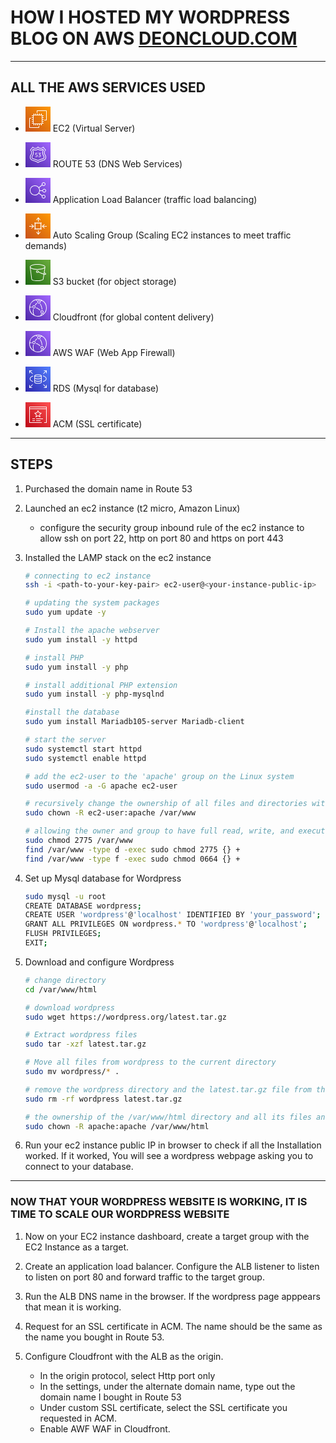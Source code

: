 # HOW I HOSTED MY WORDPRESS BLOG ON AWS [DEONCLOUD.COM](https://deoncloud.com "Deoncloud blog")
--- 

## ALL THE AWS SERVICES USED 
- <svg class="w-4 h-4" height="40" width="40" xmlns="http://www.w3.org/2000/svg"><defs><linearGradient x1="0%" y1="100%" x2="100%" y2="0%" id="Arch_Amazon-EC2_32_svg__a"><stop stop-color="#C8511B" offset="0%"></stop><stop stop-color="#F90" offset="100%"></stop></linearGradient></defs><g fill="none" fill-rule="evenodd"><path d="M0 0h40v40H0z" fill="url(#Arch_Amazon-EC2_32_svg__a)"></path><path d="M26.052 27L26 13.948 13 14v13.052L26.052 27zM27 14h2v1h-2v2h2v1h-2v2h2v1h-2v2h2v1h-2v2h2v1h-2v.052a.95.95 0 01-.948.948H26v2h-1v-2h-2v2h-1v-2h-2v2h-1v-2h-2v2h-1v-2h-2v2h-1v-2h-.052a.95.95 0 01-.948-.948V27h-2v-1h2v-2h-2v-1h2v-2h-2v-1h2v-2h-2v-1h2v-2h-2v-1h2v-.052a.95.95 0 01.948-.948H13v-2h1v2h2v-2h1v2h2v-2h1v2h2v-2h1v2h2v-2h1v2h.052a.95.95 0 01.948.948V14zm-6 19H7V19h2v-1H7.062C6.477 18 6 18.477 6 19.062v13.876C6 33.523 6.477 34 7.062 34h13.877c.585 0 1.061-.477 1.061-1.062V31h-1v2zM34 7.062v13.876c0 .585-.476 1.062-1.061 1.062H30v-1h3V7H19v3h-1V7.062C18 6.477 18.477 6 19.062 6h13.877C33.524 6 34 6.477 34 7.062z" fill="#FFF"></path></g></svg> EC2 (Virtual Server)
- <svg class="w-6 h-6" height="40" width="40" xmlns="http://www.w3.org/2000/svg"><defs><linearGradient x1="0%" y1="100%" x2="100%" y2="0%" id="Arch_Amazon-Route-53_32_svg__a"><stop stop-color="#4D27A8" offset="0%"></stop><stop stop-color="#A166FF" offset="100%"></stop></linearGradient></defs><g fill="none" fill-rule="evenodd"><path d="M0 0h40v40H0z" fill="url(#Arch_Amazon-Route-53_32_svg__a)"></path><path d="M24.024 20.314c.343.317.514.74.514 1.272 0 .58-.208 1.042-.624 1.388-.416.345-.977.518-1.68.518a4.112 4.112 0 01-1.647-.354v-.71c.643.214 1.193.32 1.648.32.448 0 .794-.101 1.036-.302.242-.2.363-.488.363-.86 0-.715-.452-1.072-1.355-1.072a8.13 8.13 0 00-.842.044v-.585l1.86-2.03h-2.622v-.726h3.607v.7l-1.826 1.932a.447.447 0 01.089-.009h.088c.584 0 1.048.159 1.391.474m-5.147-.154c.359.336.54.8.54 1.39 0 .58-.21 1.049-.63 1.405-.42.358-.972.537-1.656.537a4.09 4.09 0 01-1.692-.354v-.71c.655.214 1.216.32 1.683.32.448 0 .793-.102 1.032-.306.239-.204.36-.498.36-.882 0-.42-.113-.725-.338-.913-.224-.189-.59-.284-1.099-.284-.366 0-.823.03-1.373.09v-.587l.169-2.65h3.233v.727h-2.489l-.116 1.8c.326-.06.618-.09.878-.09.638 0 1.138.17 1.498.507m6.653 6.462c-2.242.403-4.207 1.313-5.53 2.059-1.323-.746-3.288-1.656-5.53-2.06-.627-.112-3.755-.764-3.755-2.558 0-.836.301-1.392.877-2.385.696-1.2 1.562-2.693 1.562-4.848 0-1.528-.399-2.996-1.187-4.368l.25-.306c2.61 1.293 5.533 1.118 7.783-.304 2.25 1.421 5.173 1.597 7.783.304l.25.306c-.788 1.372-1.188 2.84-1.188 4.368 0 2.155.866 3.648 1.563 4.848.576.993.876 1.549.876 2.385 0 1.794-3.127 2.446-3.754 2.559m2.312-9.792c0-1.454.41-2.849 1.22-4.146a.502.502 0 00-.036-.58l-.726-.893a.497.497 0 00-.63-.123c-1.134.627-2.319.945-3.518.945-1.448 0-2.714-.39-3.868-1.19a.502.502 0 00-.568 0c-1.155.8-2.42 1.19-3.868 1.19-1.2 0-2.384-.318-3.52-.945a.495.495 0 00-.628.123l-.726.893a.5.5 0 00-.036.58c.809 1.297 1.219 2.692 1.219 4.146 0 1.887-.791 3.25-1.428 4.347-.626 1.08-1.011 1.798-1.011 2.886 0 2.524 3.502 3.348 4.575 3.54 2.246.404 4.207 1.356 5.456 2.084a.493.493 0 00.502 0c1.25-.728 3.21-1.68 5.455-2.083 1.074-.193 4.575-1.017 4.575-3.541 0-1.088-.384-1.806-1.01-2.886-.637-1.096-1.429-2.46-1.429-4.347M26.01 29.297c-2.822.507-5.19 2.016-6.01 2.588-.82-.572-3.188-2.08-6.01-2.588-1.406-.252-5.992-1.376-5.992-5.234 0-1.606.631-2.696 1.244-3.75.587-1.013 1.195-2.06 1.195-3.483 0-2.217-1.265-3.791-1.913-4.452.676-.821 2.314-2.818 3.147-3.89 1.263 1.18 2.728 1.824 4.177 1.824 1.61 0 2.942-.65 4.152-2.036 1.21 1.387 2.543 2.036 4.152 2.036 1.449 0 2.914-.643 4.176-1.824.833 1.072 2.472 3.069 3.148 3.89-.649.66-1.913 2.235-1.913 4.452 0 1.423.608 2.47 1.195 3.483.612 1.054 1.244 2.144 1.244 3.75 0 3.858-4.587 4.982-5.992 5.234m5.611-9.485c-.57-.98-1.06-1.828-1.06-2.982 0-2.43 1.892-4.004 1.912-4.02a.503.503 0 00.07-.705c-.03-.037-3.066-3.716-3.759-4.668a.497.497 0 00-.768-.047c-1.16 1.24-2.532 1.924-3.864 1.924-1.471 0-2.63-.656-3.756-2.128a.516.516 0 00-.793 0c-1.126 1.472-2.285 2.128-3.755 2.128-1.332 0-2.704-.683-3.864-1.924a.497.497 0 00-.768.047c-.693.952-3.728 4.63-3.76 4.668a.502.502 0 00.072.705c.019.016 1.911 1.575 1.911 4.02 0 1.154-.49 2.001-1.061 2.982C7.732 20.926 7 22.188 7 24.062c0 3.127 2.546 5.451 6.813 6.217 3.19.574 5.857 2.597 5.883 2.617a.499.499 0 00.608 0c.026-.02 2.694-2.043 5.883-2.617C30.453 29.513 33 27.19 33 24.063c0-1.875-.732-3.137-1.379-4.25" fill="#FFF"></path></g></svg> ROUTE 53 (DNS Web Services)
- <svg class="w-6 h-6" height="40" width="40" xmlns="http://www.w3.org/2000/svg"><defs><linearGradient x1="0%" y1="100%" x2="100%" y2="0%" id="Arch_Elastic-Load-Balancing_32_svg__a"><stop stop-color="#4D27A8" offset="0%"></stop><stop stop-color="#A166FF" offset="100%"></stop></linearGradient></defs><g fill="none" fill-rule="evenodd"><path d="M0 0h40v40H0z" fill="url(#Arch_Elastic-Load-Balancing_32_svg__a)"></path><path d="M15 27c-3.859 0-7-3.14-7-7s3.141-7 7-7 7 3.14 7 7-3.141 7-7 7m14 1c1.103 0 2 .897 2 2s-.897 2-2 2-2-.897-2-2 .897-2 2-2m0-20c1.103 0 2 .897 2 2s-.897 2-2 2-2-.897-2-2 .897-2 2-2m1 10.5c1.103 0 2 .897 2 2s-.897 2-2 2-2-.897-2-2 .897-2 2-2M22.931 21h4.12A2.997 2.997 0 0030 23.5c1.654 0 3-1.346 3-3s-1.346-3-3-3a2.997 2.997 0 00-2.949 2.5H23c0-1.489-.416-2.88-1.128-4.075l4.827-4.023A2.982 2.982 0 0029 13c1.654 0 3-1.346 3-3s-1.346-3-3-3-3 1.346-3 3c0 .361.074.702.191 1.022l-4.885 4.072A7.985 7.985 0 0015 12c-4.411 0-8 3.589-8 8s3.589 8 8 8a7.985 7.985 0 006.306-3.094l4.885 4.072c-.117.32-.191.661-.191 1.022 0 1.654 1.346 3 3 3s3-1.346 3-3-1.346-3-3-3c-.929 0-1.75.433-2.301 1.098l-4.827-4.023A7.927 7.927 0 0022.931 21" fill="#FFF"></path></g></svg> Application Load Balancer (traffic load balancing)
- <svg class="w-6 h-6" height="40" width="40" xmlns="http://www.w3.org/2000/svg"><defs><linearGradient x1="0%" y1="100%" x2="100%" y2="0%" id="Arch_Amazon-EC2-Auto-Scaling_32_svg__a"><stop stop-color="#C8511B" offset="0%"></stop><stop stop-color="#F90" offset="100%"></stop></linearGradient></defs><g fill="none" fill-rule="evenodd"><path d="M0 0h40v40H0z" fill="url(#Arch_Amazon-EC2-Auto-Scaling_32_svg__a)"></path><path d="M24 17.962v-1.524a.505.505 0 00-.5-.508h-7c-.275 0-.5.227-.5.508v7.113c0 .28.225.508.5.508h7c.275 0 .5-.227.5-.508v-5.589zm1-3.049h1v1.017h-1.092c.056.16.092.329.092.508v1.524h1v1.016h-1v2.033h1v1.016h-1v1.524c0 .179-.036.349-.092.508H26v1.017h-1v1.016h-1v-1.11a1.462 1.462 0 01-.5.094H22v1.016h-1v-1.016h-2v1.016h-1v-1.016h-1.5c-.176 0-.343-.037-.5-.094v1.11h-1v-1.016h-1v-1.017h1.092a1.529 1.529 0 01-.092-.508v-1.524h-1V21.01h1v-2.033h-1v-1.016h1v-1.524c0-.18.036-.349.092-.508H14v-1.017h1v-1.016h1v1.11c.157-.057.324-.094.5-.094H18v-1.016h1v1.016h2v-1.016h1v1.016h1.5c.176 0 .343.037.5.094v-1.11h1v1.016zm-4 16.923v-4.728h-1v4.728l-2.119-2.529-.762.66L20.5 34l3.381-4.033-.762-.66L21 31.837zM9.176 17.841l2.489 2.153H6v1.017h5.665l-2.489 2.153.648.774 3.971-3.435-3.971-3.436-.648.774zM34 19.994h-5.665l2.489-2.153-.648-.774-3.971 3.436 3.971 3.435.648-.774-2.489-2.153H34v-1.017zm-16.119-9.3l-.762-.66L20.5 6l3.381 4.034-.762.66L21 8.164v4.717h-1V8.165l-2.119 2.529z" fill="#FFF"></path></g></svg> Auto Scaling Group (Scaling EC2 instances to meet traffic demands)
- <svg class="w-6 h-6" height="40" width="40" xmlns="http://www.w3.org/2000/svg"><defs><linearGradient x1="0%" y1="100%" x2="100%" y2="0%" id="Arch_Amazon-S3-Standard_32_svg__a"><stop stop-color="#1B660F" offset="0%"></stop><stop stop-color="#6CAE3E" offset="100%"></stop></linearGradient></defs><g fill="none" fill-rule="evenodd"><path d="M0 0h40v40H0z" fill="url(#Arch_Amazon-S3-Standard_32_svg__a)"></path><path d="M30.074 22.671l.2-1.301c1.703 1.016 1.735 1.444 1.732 1.46-.004.003-.308.24-1.932-.159zm-10.185-3.733a.995.995 0 01-.992.994.994.994 0 010-1.99c.547 0 .992.448.992.996zm7.869 12.33c0 .123-.495.31-.93.478l-.445.17c-.475.189-1.037.359-1.669.504-1.576.366-3.75.585-5.817.585-5.503 0-8.435-1.009-8.439-1.798L8.256 13.57c1.899 1.452 5.8 2.382 10.641 2.382 4.63 0 9.364-.897 11.584-2.472l-1.366 8.92c-2.871-.874-6.392-2.56-8.132-3.398l-.105-.05.002-.015c0-1.098-.89-1.99-1.983-1.99a1.988 1.988 0 00-1.983 1.99c0 1.097.89 1.99 1.983 1.99.733 0 1.367-.407 1.71-1.002 1.806.868 5.41 2.591 8.356 3.468l-1.205 7.874zm-8.86-23.273c6.676 0 11.857 1.86 11.894 3.465l-.024.148c-.27 1.579-5.352 3.35-11.87 3.35-6.388 0-10.71-1.725-10.89-3.375l-.015-.12c.023-1.678 4.397-3.468 10.904-3.468zm11.538 12.318l1.344-8.76c.001-.026.006-.05.006-.076C31.786 8.674 25.233 7 18.897 7 12.003 7 7 8.883 7 11.477l.003.061 2.468 19.73c0 2.6 7.852 2.732 9.426 2.732 2.137 0 4.394-.228 6.04-.61a12.74 12.74 0 001.81-.548l.432-.167c.844-.321 1.57-.598 1.564-1.331l1.18-7.684c.655.158 1.197.24 1.63.24.58-.001.973-.143 1.21-.428a.982.982 0 00.219-.832c-.127-.681-.923-1.405-2.546-2.327z" fill="#FFF"></path></g></svg> S3 bucket (for object storage)
- <svg class="w-6 h-6" height="40" width="40" xmlns="http://www.w3.org/2000/svg"><defs><linearGradient x1="0%" y1="100%" x2="100%" y2="0%" id="Arch_Amazon-CloudFront_32_svg__a"><stop stop-color="#4D27A8" offset="0%"></stop><stop stop-color="#A166FF" offset="100%"></stop></linearGradient></defs><g fill="none" fill-rule="evenodd"><path d="M0 0h40v40H0z" fill="url(#Arch_Amazon-CloudFront_32_svg__a)"></path><path d="M28 26.497c0-.828-.673-1.5-1.5-1.5s-1.5.672-1.5 1.5c0 .827.673 1.5 1.5 1.5s1.5-.673 1.5-1.5zm1 0a2.503 2.503 0 01-2.5 2.5 2.503 2.503 0 01-2.5-2.5 2.503 2.503 0 012.5-2.501c1.379 0 2.5 1.122 2.5 2.5zm-14-8.004c0-.827-.673-1.5-1.5-1.5s-1.5.673-1.5 1.5c0 .828.673 1.501 1.5 1.501s1.5-.673 1.5-1.5zm1 0a2.503 2.503 0 01-2.5 2.502 2.503 2.503 0 01-2.5-2.502 2.503 2.503 0 012.5-2.5c1.379 0 2.5 1.122 2.5 2.5zm4-8.003c0 .827.673 1.5 1.5 1.5s1.5-.673 1.5-1.5-.673-1.5-1.5-1.5-1.5.673-1.5 1.5zm-1 0a2.503 2.503 0 012.5-2.501c1.379 0 2.5 1.122 2.5 2.501a2.503 2.503 0 01-2.5 2.501 2.503 2.503 0 01-2.5-2.5zm14 9.504c0-4.638-2.485-8.93-6.494-11.25-.721.145-1.416.344-2.28.657l-.34-.94a19.87 19.87 0 011.233-.405A12.95 12.95 0 0020 6.99c-.844 0-1.675.087-2.487.246.587.343 1.108.686 1.615 1.071l-.604.797c-.715-.543-1.457-1-2.426-1.51a13.016 13.016 0 00-9.007 10.963 17.602 17.602 0 013.116-.349l.025 1a16.32 16.32 0 00-3.218.389c-.004.132-.014.267-.014.398 0 4.335 2.146 8.33 5.676 10.736-.627-1.87-.95-3.638-.95-5.36 0-.985.169-1.793.347-2.649l.124-.602.981.193-.125.614c-.176.839-.327 1.562-.327 2.443 0 1.952.432 3.973 1.302 6.166a12.844 12.844 0 009.978.821c.502-.99.875-1.927 1.189-3.009l.961.28c-.228.787-.49 1.5-.801 2.21.804-.361 1.564-.81 2.279-1.33-.173-.426-.35-.85-.554-1.26l.895-.446c.171.343.313.701.463 1.054C31.335 27.377 33 23.83 33 19.995zm1 0c0 4.365-1.982 8.403-5.44 11.079a13.69 13.69 0 01-4.042 2.173c-1.44.5-2.961.754-4.518.754-2.3 0-4.584-.573-6.606-1.659A13.98 13.98 0 016.029 19.15C6.37 13.303 10.377 8.245 16 6.57c3.527-1.063 7.589-.632 10.842 1.208A14.015 14.015 0 0134 19.994zm-15.343-7.272l-.658-.753c-1.12.978-1.992 2.017-3.01 3.586l.838.544c.965-1.485 1.784-2.464 2.83-3.377zm-1.845 7.431c2.296.788 4.299 2.047 6.305 3.96l.69-.722c-2.113-2.018-4.233-3.347-6.67-4.184l-.325.946zm7.011-6.828c1.876 2.862 2.933 6.005 3.14 9.34l-.998.061c-.196-3.158-1.198-6.136-2.978-8.852l.836-.549z" fill="#FFF"></path></g></svg> Cloudfront (for global content delivery)
- <svg class="w-6 h-6" height="40" width="40" xmlns="http://www.w3.org/2000/svg"><defs><linearGradient x1="0%" y1="100%" x2="100%" y2="0%" id="Arch_Amazon-CloudFront_32_svg__a"><stop stop-color="#4D27A8" offset="0%"></stop><stop stop-color="#A166FF" offset="100%"></stop></linearGradient></defs><g fill="none" fill-rule="evenodd"><path d="M0 0h40v40H0z" fill="url(#Arch_Amazon-CloudFront_32_svg__a)"></path><path d="M28 26.497c0-.828-.673-1.5-1.5-1.5s-1.5.672-1.5 1.5c0 .827.673 1.5 1.5 1.5s1.5-.673 1.5-1.5zm1 0a2.503 2.503 0 01-2.5 2.5 2.503 2.503 0 01-2.5-2.5 2.503 2.503 0 012.5-2.501c1.379 0 2.5 1.122 2.5 2.5zm-14-8.004c0-.827-.673-1.5-1.5-1.5s-1.5.673-1.5 1.5c0 .828.673 1.501 1.5 1.501s1.5-.673 1.5-1.5zm1 0a2.503 2.503 0 01-2.5 2.502 2.503 2.503 0 01-2.5-2.502 2.503 2.503 0 012.5-2.5c1.379 0 2.5 1.122 2.5 2.5zm4-8.003c0 .827.673 1.5 1.5 1.5s1.5-.673 1.5-1.5-.673-1.5-1.5-1.5-1.5.673-1.5 1.5zm-1 0a2.503 2.503 0 012.5-2.501c1.379 0 2.5 1.122 2.5 2.501a2.503 2.503 0 01-2.5 2.501 2.503 2.503 0 01-2.5-2.5zm14 9.504c0-4.638-2.485-8.93-6.494-11.25-.721.145-1.416.344-2.28.657l-.34-.94a19.87 19.87 0 011.233-.405A12.95 12.95 0 0020 6.99c-.844 0-1.675.087-2.487.246.587.343 1.108.686 1.615 1.071l-.604.797c-.715-.543-1.457-1-2.426-1.51a13.016 13.016 0 00-9.007 10.963 17.602 17.602 0 013.116-.349l.025 1a16.32 16.32 0 00-3.218.389c-.004.132-.014.267-.014.398 0 4.335 2.146 8.33 5.676 10.736-.627-1.87-.95-3.638-.95-5.36 0-.985.169-1.793.347-2.649l.124-.602.981.193-.125.614c-.176.839-.327 1.562-.327 2.443 0 1.952.432 3.973 1.302 6.166a12.844 12.844 0 009.978.821c.502-.99.875-1.927 1.189-3.009l.961.28c-.228.787-.49 1.5-.801 2.21.804-.361 1.564-.81 2.279-1.33-.173-.426-.35-.85-.554-1.26l.895-.446c.171.343.313.701.463 1.054C31.335 27.377 33 23.83 33 19.995zm1 0c0 4.365-1.982 8.403-5.44 11.079a13.69 13.69 0 01-4.042 2.173c-1.44.5-2.961.754-4.518.754-2.3 0-4.584-.573-6.606-1.659A13.98 13.98 0 016.029 19.15C6.37 13.303 10.377 8.245 16 6.57c3.527-1.063 7.589-.632 10.842 1.208A14.015 14.015 0 0134 19.994zm-15.343-7.272l-.658-.753c-1.12.978-1.992 2.017-3.01 3.586l.838.544c.965-1.485 1.784-2.464 2.83-3.377zm-1.845 7.431c2.296.788 4.299 2.047 6.305 3.96l.69-.722c-2.113-2.018-4.233-3.347-6.67-4.184l-.325.946zm7.011-6.828c1.876 2.862 2.933 6.005 3.14 9.34l-.998.061c-.196-3.158-1.198-6.136-2.978-8.852l.836-.549z" fill="#FFF"></path></g></svg> AWS WAF (Web App Firewall)
- <svg class="w-6 h-6" height="40" width="40" xmlns="http://www.w3.org/2000/svg"><defs><linearGradient x1="0%" y1="100%" x2="100%" y2="0%" id="Arch_Amazon-RDS_32_svg__a"><stop stop-color="#2E27AD" offset="0%"></stop><stop stop-color="#527FFF" offset="100%"></stop></linearGradient></defs><g fill="none" fill-rule="evenodd"><path d="M0 0h40v40H0z" fill="url(#Arch_Amazon-RDS_32_svg__a)"></path><path d="M11.854 28.854L7.708 33H10.5v1h-4a.5.5 0 01-.5-.5v-4h1v2.793l4.147-4.146.707.707zM33 29.5h1v4c0 .277-.223.5-.5.5h-4v-1h2.793l-4.146-4.146.707-.707L33 32.293V29.5zm1-23v4h-1V7.708l-4.146 4.146-.707-.707L32.293 7H29.5V6h4a.5.5 0 01.5.5zm-27 4H6v-4a.5.5 0 01.5-.5h4v1H7.527l4.319 4.14-.691.721L7 7.88v2.62zm25.726 8.9c0-1.558-1.806-3.1-4.83-4.123l.32-.947c3.502 1.185 5.51 3.033 5.51 5.07 0 2.037-2.008 3.886-5.51 5.071l-.32-.948c3.024-1.023 4.83-2.565 4.83-4.123zm-24.989 0c0 1.492 1.69 2.993 4.521 4.014l-.34.94c-3.293-1.187-5.181-2.993-5.181-4.954 0-1.961 1.888-3.767 5.181-4.955l.34.941c-2.831 1.021-4.521 2.522-4.521 4.014zm12.286-3.681c-3.136 0-4.891-.799-4.917-1.125.026-.326 1.781-1.125 4.917-1.125 3.133 0 4.89.798 4.917 1.125-.027.326-1.784 1.125-4.917 1.125zm0 3.555c-3.182 0-4.917-.926-4.917-1.402v-2.03c1.135.595 3.069.877 4.917.877 1.848 0 3.782-.282 4.917-.877v2.03c0 .476-1.735 1.402-4.917 1.402zm0 3.737c-3.182 0-4.917-.927-4.917-1.403v-2.343c1.119.665 3.023 1.009 4.917 1.009 1.894 0 3.798-.344 4.917-1.009v2.343c0 .476-1.735 1.403-4.917 1.403zm0 3.279c-3.182 0-4.917-.915-4.917-1.385v-1.904c1.119.666 3.023 1.01 4.917 1.01 1.894 0 3.798-.344 4.917-1.01v1.904c0 .47-1.735 1.385-4.917 1.385zm0-13.821c-2.85 0-5.917.665-5.917 2.125v10.311c0 1.566 2.977 2.385 5.917 2.385s5.917-.819 5.917-2.385V14.594c0-1.46-3.067-2.125-5.917-2.125z" fill="#FFF"></path></g></svg> RDS (Mysql for database)

- <svg class="w-6 h-6" height="40" width="40" xmlns="http://www.w3.org/2000/svg"><defs><linearGradient x1="0%" y1="100%" x2="100%" y2="0%" id="Arch_AWS-Certificate-Manager_32_svg__a"><stop stop-color="#BD0816" offset="0%"></stop><stop stop-color="#FF5252" offset="100%"></stop></linearGradient></defs><g fill="none" fill-rule="evenodd"><path d="M0 0h40v40H0z" fill="url(#Arch_AWS-Certificate-Manager_32_svg__a)"></path><path d="M17.832 19.63c.133.12.19.3.152.476l-.513 2.362 2.27-1.391a.496.496 0 01.52 0l2.252 1.388-.498-2.367a.5.5 0 01.15-.47l2.014-1.84-2.665-.515a.496.496 0 01-.352-.27l-1.166-2.387-1.194 2.394a.497.497 0 01-.35.265l-2.657.518 2.037 1.838zm-1.58 3.765l.701-3.22-2.562-2.312a.498.498 0 01.237-.856l3.393-.66 1.534-3.075c.085-.17.286-.306.447-.276.19.001.362.11.445.28l1.5 3.068 3.39.656a.498.498 0 01.241.854l-2.533 2.316.68 3.223a.498.498 0 01-.748.525L20 22.083l-3.002 1.84a.492.492 0 01-.548-.018.495.495 0 01-.198-.51zm16.727-13.3l-.003-2.101H6.994v2.101h25.985zM34 32.502a.496.496 0 01-.497.498h-3.566v-.994h3.07L32.98 11.09H6.994v20.917h18.968V33H6.497a.5.5 0 01-.352-.145.5.5 0 01-.145-.352V7.497C6 7.223 6.222 7 6.497 7H33.47c.276 0 .497.223.497.497L34 32.502zm-22.942-2.527h3.974v-.993h-3.974v.993zm5.962.023h6.955v-.993H17.02v.993zm-5.962-3h3.974v-.993h-3.974v.994zm5.962 0h10.93v-.993H17.02v.994z" fill="#FFF"></path></g></svg> ACM (SSL certificate)
---

## STEPS 

1. Purchased the domain name in Route 53
2. Launched an ec2 instance (t2 micro, Amazon Linux)
   - configure the security group inbound rule of the ec2 instance to allow ssh on port 22, http on port 80 and https on port 443

3. Installed the LAMP stack on the ec2 instance 
   ```bash 
   # connecting to ec2 instance
   ssh -i <path-to-your-key-pair> ec2-user@<your-instance-public-ip>

   # updating the system packages 
   sudo yum update -y

   # Install the apache webserver
   sudo yum install -y httpd

   # install PHP
   sudo yum install -y php 

   # install additional PHP extension
   sudo yum install -y php-mysqlnd

   #install the database 
   sudo yum install Mariadb105-server Mariadb-client

   # start the server
   sudo systemctl start httpd 
   sudo systemctl enable httpd

   # add the ec2-user to the 'apache' group on the Linux system
   sudo usermod -a -G apache ec2-user

   # recursively change the ownership of all files and directories within /var/www to the user ec2-user and the group apache. 
   sudo chown -R ec2-user:apache /var/www
   
   # allowing the owner and group to have full read, write, and execute access.
   sudo chmod 2775 /var/www
   find /var/www -type d -exec sudo chmod 2775 {} +
   find /var/www -type f -exec sudo chmod 0664 {} +

   ```

4. Set up Mysql database for Wordpress 
   ```bash
   sudo mysql -u root
   CREATE DATABASE wordpress;
   CREATE USER 'wordpress'@'localhost' IDENTIFIED BY 'your_password';
   GRANT ALL PRIVILEGES ON wordpress.* TO 'wordpress'@'localhost';
   FLUSH PRIVILEGES;
   EXIT;
   ```
5. Download and configure Wordpress
   ```bash
   # change directory
   cd /var/www/html

   # download wordpress
   sudo wget https://wordpress.org/latest.tar.gz

   # Extract wordpress files
   sudo tar -xzf latest.tar.gz

   # Move all files from wordpress to the current directory
   sudo mv wordpress/* .

   # remove the wordpress directory and the latest.tar.gz file from the current directory
   sudo rm -rf wordpress latest.tar.gz

   # the ownership of the /var/www/html directory and all its files and subdirectories will be changed to the apache user and apache group
   sudo chown -R apache:apache /var/www/html

   ```
6. Run your ec2 instance public IP in browser to check if all the Installation worked. If it worked, You will see a wordpress webpage asking you to connect to your database. 

---
   
###  NOW THAT YOUR WORDPRESS WEBSITE IS WORKING, IT IS TIME TO SCALE OUR WORDPRESS WEBSITE  
1. Now on your EC2 instance dashboard, create a target group with the EC2 Instance as a target. 
   
2. Create an application load balancer. Configure the ALB listener to listen to listen on port 80 and forward traffic to the target group.  
3. Run the ALB DNS name in the browser. If the wordpress page apppears that mean it is working.
4. Request for an SSL certificate in ACM. The name should be the same as the name you bought in Route 53.
   
5. Configure Cloudfront with the ALB as the origin. 
   - In the origin protocol, select Http port only
   - In the settings, under the alternate domain name, type out the domain name I bought in Route 53
   - Under custom SSL certificate, select the SSL certificate you requested in ACM.
   - Enable AWF WAF in Cloudfront. 

